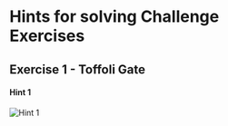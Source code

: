 #  Hints for solving Challenge Exercises 

## Exercise 1 - Toffoli Gate

#### Hint 1

![Hint 1](https://github.com/qiskit-community/ibm-quantum-challenge-2021/blob/develop/images/ex1%20hint.png)

